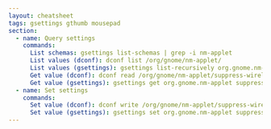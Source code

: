 ```yaml
---
layout: cheatsheet
tags: gsettings gthumb mousepad
section:
  - name: Query settings
    commands:
      List schemas: gsettings list-schemas | grep -i nm-applet
      List values (dconf): dconf list /org/gnome/nm-applet/
      List values (gsettings): gsettings list-recursively org.gnome.nm-applet
      Get value (dconf): dconf read /org/gnome/nm-applet/suppress-wireless-networks-available
      Get value (gsettings): gsettings get org.gnome.nm-applet suppress-wireless-networks-available
  - name: Set settings
    commands:
      Set value (dconf): dconf write /org/gnome/nm-applet/suppress-wireless-networks-available true
      Set value (gsettings): gsettings set org.gnome.nm-applet suppress-wireless-networks-available "true"
---
```

